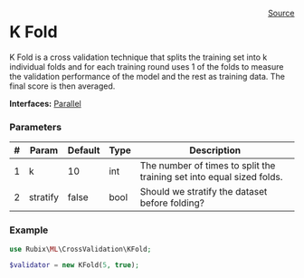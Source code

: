 <span style="float:right;"><a href="https://github.com/RubixML/RubixML/blob/master/src/CrossValidation/KFold.php">Source</a></span>

# K Fold
K Fold is a cross validation technique that splits the training set into k individual folds and for each training round uses 1 of the folds to measure the validation performance of the model and the rest as training data. The final score is then averaged.

**Interfaces:** [Parallel](#parallel)

### Parameters
| # | Param | Default | Type | Description |
|---|---|---|---|---|
| 1 | k | 10 | int | The number of times to split the training set into equal sized folds. |
| 2 | stratify | false | bool | Should we stratify the dataset before folding? |

### Example
```php
use Rubix\ML\CrossValidation\KFold;

$validator = new KFold(5, true);
```